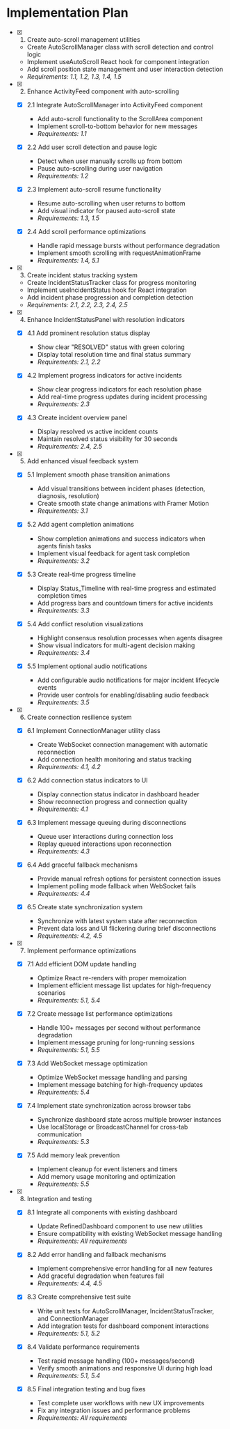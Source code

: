 # Implementation Plan

- [x] 1. Create auto-scroll management utilities

  - Create AutoScrollManager class with scroll detection and control logic
  - Implement useAutoScroll React hook for component integration
  - Add scroll position state management and user interaction detection
  - _Requirements: 1.1, 1.2, 1.3, 1.4, 1.5_

- [x] 2. Enhance ActivityFeed component with auto-scrolling

  - [x] 2.1 Integrate AutoScrollManager into ActivityFeed component

    - Add auto-scroll functionality to the ScrollArea component
    - Implement scroll-to-bottom behavior for new messages
    - _Requirements: 1.1_

  - [x] 2.2 Add user scroll detection and pause logic

    - Detect when user manually scrolls up from bottom
    - Pause auto-scrolling during user navigation
    - _Requirements: 1.2_

  - [x] 2.3 Implement auto-scroll resume functionality

    - Resume auto-scrolling when user returns to bottom
    - Add visual indicator for paused auto-scroll state
    - _Requirements: 1.3, 1.5_

  - [x] 2.4 Add scroll performance optimizations
    - Handle rapid message bursts without performance degradation
    - Implement smooth scrolling with requestAnimationFrame
    - _Requirements: 1.4, 5.1_

- [x] 3. Create incident status tracking system

  - Create IncidentStatusTracker class for progress monitoring
  - Implement useIncidentStatus hook for React integration
  - Add incident phase progression and completion detection
  - _Requirements: 2.1, 2.2, 2.3, 2.4, 2.5_

- [x] 4. Enhance IncidentStatusPanel with resolution indicators

  - [x] 4.1 Add prominent resolution status display

    - Show clear "RESOLVED" status with green coloring
    - Display total resolution time and final status summary
    - _Requirements: 2.1, 2.2_

  - [x] 4.2 Implement progress indicators for active incidents

    - Show clear progress indicators for each resolution phase
    - Add real-time progress updates during incident processing
    - _Requirements: 2.3_

  - [x] 4.3 Create incident overview panel
    - Display resolved vs active incident counts
    - Maintain resolved status visibility for 30 seconds
    - _Requirements: 2.4, 2.5_

- [x] 5. Add enhanced visual feedback system

  - [x] 5.1 Implement smooth phase transition animations

    - Add visual transitions between incident phases (detection, diagnosis, resolution)
    - Create smooth state change animations with Framer Motion
    - _Requirements: 3.1_

  - [x] 5.2 Add agent completion animations

    - Show completion animations and success indicators when agents finish tasks
    - Implement visual feedback for agent task completion
    - _Requirements: 3.2_

  - [x] 5.3 Create real-time progress timeline

    - Display Status_Timeline with real-time progress and estimated completion times
    - Add progress bars and countdown timers for active incidents
    - _Requirements: 3.3_

  - [x] 5.4 Add conflict resolution visualizations

    - Highlight consensus resolution processes when agents disagree
    - Show visual indicators for multi-agent decision making
    - _Requirements: 3.4_

  - [x] 5.5 Implement optional audio notifications
    - Add configurable audio notifications for major incident lifecycle events
    - Provide user controls for enabling/disabling audio feedback
    - _Requirements: 3.5_

- [x] 6. Create connection resilience system

  - [x] 6.1 Implement ConnectionManager utility class

    - Create WebSocket connection management with automatic reconnection
    - Add connection health monitoring and status tracking
    - _Requirements: 4.1, 4.2_

  - [x] 6.2 Add connection status indicators to UI

    - Display connection status indicator in dashboard header
    - Show reconnection progress and connection quality
    - _Requirements: 4.1_

  - [x] 6.3 Implement message queuing during disconnections

    - Queue user interactions during connection loss
    - Replay queued interactions upon reconnection
    - _Requirements: 4.3_

  - [x] 6.4 Add graceful fallback mechanisms

    - Provide manual refresh options for persistent connection issues
    - Implement polling mode fallback when WebSocket fails
    - _Requirements: 4.4_

  - [x] 6.5 Create state synchronization system
    - Synchronize with latest system state after reconnection
    - Prevent data loss and UI flickering during brief disconnections
    - _Requirements: 4.2, 4.5_

- [x] 7. Implement performance optimizations

  - [x] 7.1 Add efficient DOM update handling

    - Optimize React re-renders with proper memoization
    - Implement efficient message list updates for high-frequency scenarios
    - _Requirements: 5.1, 5.4_

  - [x] 7.2 Create message list performance optimizations

    - Handle 100+ messages per second without performance degradation
    - Implement message pruning for long-running sessions
    - _Requirements: 5.1, 5.5_

  - [x] 7.3 Add WebSocket message optimization

    - Optimize WebSocket message handling and parsing
    - Implement message batching for high-frequency updates
    - _Requirements: 5.4_

  - [x] 7.4 Implement state synchronization across browser tabs

    - Synchronize dashboard state across multiple browser instances
    - Use localStorage or BroadcastChannel for cross-tab communication
    - _Requirements: 5.3_

  - [x] 7.5 Add memory leak prevention
    - Implement cleanup for event listeners and timers
    - Add memory usage monitoring and optimization
    - _Requirements: 5.5_

- [x] 8. Integration and testing

  - [x] 8.1 Integrate all components with existing dashboard

    - Update RefinedDashboard component to use new utilities
    - Ensure compatibility with existing WebSocket message handling
    - _Requirements: All requirements_

  - [x] 8.2 Add error handling and fallback mechanisms

    - Implement comprehensive error handling for all new features
    - Add graceful degradation when features fail
    - _Requirements: 4.4, 4.5_

  - [x] 8.3 Create comprehensive test suite

    - Write unit tests for AutoScrollManager, IncidentStatusTracker, and ConnectionManager
    - Add integration tests for dashboard component interactions
    - _Requirements: 5.1, 5.2_

  - [x] 8.4 Validate performance requirements

    - Test rapid message handling (100+ messages/second)
    - Verify smooth animations and responsive UI during high load
    - _Requirements: 5.1, 5.4_

  - [x] 8.5 Final integration testing and bug fixes
    - Test complete user workflows with new UX improvements
    - Fix any integration issues and performance problems
    - _Requirements: All requirements_
